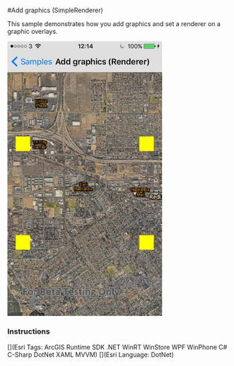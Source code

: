 #Add graphics (SimpleRenderer)

This sample demonstrates how you add graphics and set a renderer on a graphic overlays.

<img src="AddGraphicsRenderer.jpg" width="350"/>

### Instructions



[](Esri Tags: ArcGIS Runtime SDK .NET WinRT WinStore WPF WinPhone C# C-Sharp DotNet XAML MVVM)
[](Esri Language: DotNet)
